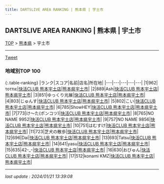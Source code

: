 ```yaml
---
title: DARTSLIVE AREA RANKING | 熊本県 | 宇土市
---
```

## DARTSLIVE AREA RANKING | 熊本県 | 宇土市

[TOP](/darts/rank/) > [熊本県](/darts/rank/熊本県/) > 宇土市

___

<a href="https://twitter.com/share?ref_src=twsrc%5Etfw" data-text="DARTSLIVE AREA RANKING | 熊本県宇土市" class="twitter-share-button" data-via="DARTSLIVE" data-hashtags="DARTSLIVE" data-related="DARTSLIVE" data-show-count="false">Tweet</a>

### 地域別TOP 100

{:.table-ranking}
|ランク|スコア|名前|店名|所在地|
|---|---|---|---|---|
|1|962|τοττιε|<a href="https://search.dartslive.com/jp/shop/536d936084f8a0c328032249b44395af">快活CLUB 熊本宇土店</a>|<a href="/darts/rank/熊本県/宇土市">熊本県宇土市</a>|
|2|889|Ash|<a href="https://search.dartslive.com/jp/shop/536d936084f8a0c328032249b44395af">快活CLUB 熊本宇土店</a>|<a href="/darts/rank/熊本県/宇土市">熊本県宇土市</a>|
|3|851|ゆっくり光展|<a href="https://search.dartslive.com/jp/shop/536d936084f8a0c328032249b44395af">快活CLUB 熊本宇土店</a>|<a href="/darts/rank/熊本県/宇土市">熊本県宇土市</a>|
|4|803|じゅんす|<a href="https://search.dartslive.com/jp/shop/536d936084f8a0c328032249b44395af">快活CLUB 熊本宇土店</a>|<a href="/darts/rank/熊本県/宇土市">熊本県宇土市</a>|
|5|802|こい|<a href="https://search.dartslive.com/jp/shop/536d936084f8a0c328032249b44395af">快活CLUB 熊本宇土店</a>|<a href="/darts/rank/熊本県/宇土市">熊本県宇土市</a>|
|6|785|ShowHEY|<a href="https://search.dartslive.com/jp/shop/536d936084f8a0c328032249b44395af">快活CLUB 熊本宇土店</a>|<a href="/darts/rank/熊本県/宇土市">熊本県宇土市</a>|
|7|773|け～た(ポンコツ)|<a href="https://search.dartslive.com/jp/shop/536d936084f8a0c328032249b44395af">快活CLUB 熊本宇土店</a>|<a href="/darts/rank/熊本県/宇土市">熊本県宇土市</a>|
|8|765|NO NAME 9952|<a href="https://search.dartslive.com/jp/shop/536d936084f8a0c328032249b44395af">快活CLUB 熊本宇土店</a>|<a href="/darts/rank/熊本県/宇土市">熊本県宇土市</a>|
|9|757|NO NAME 9856|<a href="https://search.dartslive.com/jp/shop/536d936084f8a0c328032249b44395af">快活CLUB 熊本宇土店</a>|<a href="/darts/rank/熊本県/宇土市">熊本県宇土市</a>|
|10|751|はむすけ|<a href="https://search.dartslive.com/jp/shop/536d936084f8a0c328032249b44395af">快活CLUB 熊本宇土店</a>|<a href="/darts/rank/熊本県/宇土市">熊本県宇土市</a>|
|11|723|芝犬の散歩|<a href="https://search.dartslive.com/jp/shop/536d936084f8a0c328032249b44395af">快活CLUB 熊本宇土店</a>|<a href="/darts/rank/熊本県/宇土市">熊本県宇土市</a>|
|12|696|Dai|<a href="https://search.dartslive.com/jp/shop/536d936084f8a0c328032249b44395af">快活CLUB 熊本宇土店</a>|<a href="/darts/rank/熊本県/宇土市">熊本県宇土市</a>|
|13|693|Tatsu|<a href="https://search.dartslive.com/jp/shop/536d936084f8a0c328032249b44395af">快活CLUB 熊本宇土店</a>|<a href="/darts/rank/熊本県/宇土市">熊本県宇土市</a>|
|14|641|yasu|<a href="https://search.dartslive.com/jp/shop/536d936084f8a0c328032249b44395af">快活CLUB 熊本宇土店</a>|<a href="/darts/rank/熊本県/宇土市">熊本県宇土市</a>|
|15|635|42-_-|<a href="https://search.dartslive.com/jp/shop/536d936084f8a0c328032249b44395af">快活CLUB 熊本宇土店</a>|<a href="/darts/rank/熊本県/宇土市">熊本県宇土市</a>|
|16|630|おびゅん|<a href="https://search.dartslive.com/jp/shop/536d936084f8a0c328032249b44395af">快活CLUB 熊本宇土店</a>|<a href="/darts/rank/熊本県/宇土市">熊本県宇土市</a>|
|17|512|konami KMZ|<a href="https://search.dartslive.com/jp/shop/536d936084f8a0c328032249b44395af">快活CLUB 熊本宇土店</a>|<a href="/darts/rank/熊本県/宇土市">熊本県宇土市</a>|



___

_last update : 2024/01/21 13:39:08_


<script src="https://cdnjs.cloudflare.com/ajax/libs/jquery/3.6.1/jquery.min.js" integrity="sha512-aVKKRRi/Q/YV+4mjoKBsE4x3H+BkegoM/em46NNlCqNTmUYADjBbeNefNxYV7giUp0VxICtqdrbqU7iVaeZNXA==" crossorigin="anonymous" referrerpolicy="no-referrer"></script>
<script src="https://cdnjs.cloudflare.com/ajax/libs/jquery.tablesorter/2.31.3/js/jquery.tablesorter.min.js" integrity="sha512-qzgd5cYSZcosqpzpn7zF2ZId8f/8CHmFKZ8j7mU4OUXTNRd5g+ZHBPsgKEwoqxCtdQvExE5LprwwPAgoicguNg==" crossorigin="anonymous" referrerpolicy="no-referrer"></script>
<link rel="stylesheet" href="https://cdnjs.cloudflare.com/ajax/libs/jquery.tablesorter/2.31.3/css/theme.default.min.css" integrity="sha512-wghhOJkjQX0Lh3NSWvNKeZ0ZpNn+SPVXX1Qyc9OCaogADktxrBiBdKGDoqVUOyhStvMBmJQ8ZdMHiR3wuEq8+w==" crossorigin="anonymous" referrerpolicy="no-referrer" />
<script>
$(function() {
    $(".table-ranking").tablesorter({sortList:[[0, 0]]});
});
</script>

<script async src="https://platform.twitter.com/widgets.js" charset="utf-8"></script>